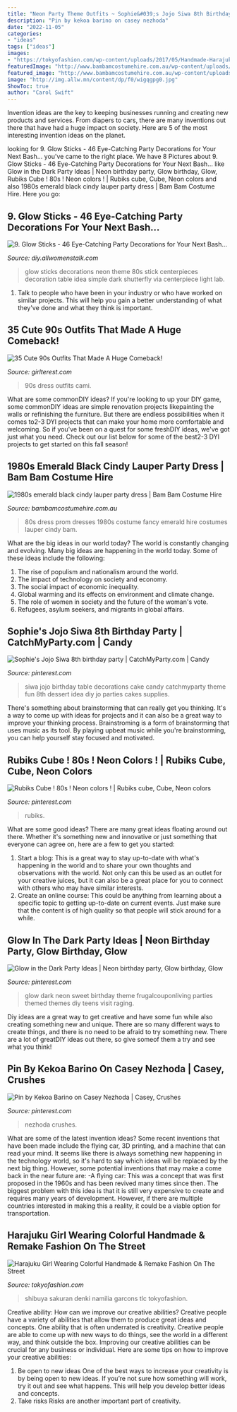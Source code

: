 ```yaml
---
title: "Neon Party Theme Outfits ~ Sophie&#039;s Jojo Siwa 8th Birthday Party"
description: "Pin by kekoa barino on casey nezhoda"
date: "2022-11-05"
categories:
- "ideas"
tags: ["ideas"]
images:
- "https://tokyofashion.com/wp-content/uploads/2017/05/Handmade-Harajuku-Street-Fashion-Shibuya-20170506DSC5683-950x1425.jpg"
featuredImage: "http://www.bambamcostumehire.com.au/wp-content/uploads/2016/09/emerald_black_80s_party_dress1.jpg"
featured_image: "http://www.bambamcostumehire.com.au/wp-content/uploads/2016/09/emerald_black_80s_party_dress1.jpg"
image: "http://img.allw.mn/content/dp/f0/wigqgpg0.jpg"
ShowToc: true
author: "Carol Swift"
---
```



Invention ideas are the key to keeping businesses running and creating new products and services. From diapers to cars, there are many inventions out there that have had a huge impact on society. Here are 5 of the most interesting invention ideas on the planet.

	

		
looking for 9. Glow Sticks - 46 Eye-Catching Party Decorations for Your Next Bash… you've came to the right place. We have 8 Pictures about 9. Glow Sticks - 46 Eye-Catching Party Decorations for Your Next Bash… like Glow in the Dark Party Ideas | Neon birthday party, Glow birthday, Glow, Rubiks Cube ! 80s ! Neon colors ! | Rubiks cube, Cube, Neon colors and also 1980s emerald black cindy lauper party dress | Bam Bam Costume Hire. Here you go:
		
    
## 9. Glow Sticks - 46 Eye-Catching Party Decorations For Your Next Bash…

<img loading=lazy src="http://img.allw.mn/content/dp/f0/wigqgpg0.jpg" onerror="this.onerror=null;this.src='https://tse4.mm.bing.net/th?id=OIP.SNtYddSTeiFUYaR0H-DL7gHaLE&amp;pid=15.1';" alt="9. Glow Sticks - 46 Eye-Catching Party Decorations for Your Next Bash…">

_Source: diy.allwomenstalk.com_

>glow sticks decorations neon theme 80s stick centerpieces decoration table idea simple dark shutterfly via centerpiece light lab. 

	

1. Talk to people who have been in your industry or who have worked on similar projects. This will help you gain a better understanding of what they've done and what they think is important.

    
## 35 Cute 90s Outfits That Made A Huge Comeback!

<img loading=lazy src="http://girlterest.com/wp-content/uploads/2017/05/7-The-Cami-Dress.jpg" onerror="this.onerror=null;this.src='https://tse2.mm.bing.net/th?id=OIP.UcOvAciwHslwLQkxyReXowHaLG&amp;pid=15.1';" alt="35 Cute 90s Outfits That Made A Huge Comeback!">

_Source: girlterest.com_

>90s dress outfits cami. 

	

What are some commonDIY ideas?
If you're looking to up your DIY game, some commonDIY ideas are simple renovation projects likepainting the walls or refinishing the furniture. But there are endless possibilities when it comes to2-3 DYI projects that can make your home more comfortable and welcoming. So if you've been on a quest for some freshDIY ideas, we've got just what you need. Check out our list below for some of the best2-3 DYI projects to get started on this fall season!

    
## 1980s Emerald Black Cindy Lauper Party Dress | Bam Bam Costume Hire

<img loading=lazy src="http://www.bambamcostumehire.com.au/wp-content/uploads/2016/09/emerald_black_80s_party_dress1.jpg" onerror="this.onerror=null;this.src='https://tse3.mm.bing.net/th?id=OIP.RbaLLd68R93b_LjSvv75bwHaJ4&amp;pid=15.1';" alt="1980s emerald black cindy lauper party dress | Bam Bam Costume Hire">

_Source: bambamcostumehire.com.au_

>80s dress prom dresses 1980s costume fancy emerald hire costumes lauper cindy bam. 

	

What are the big ideas in our world today?
The world is constantly changing and evolving. Many big ideas are happening in the world today. Some of these ideas include the following:
1. The rise of populism and nationalism around the world.
2. The impact of technology on society and economy.
3. The social impact of economic inequality. 
4. Global warming and its effects on environment and climate change. 
5. The role of women in society and the future of the woman's vote. 
6. Refugees, asylum seekers, and migrants in global affairs. 

    
## Sophie&#039;s Jojo Siwa 8th Birthday Party | CatchMyParty.com | Candy

<img loading=lazy src="https://i.pinimg.com/736x/f5/8b/33/f58b336ad5e9c867deeb0192d7cdc8ee.jpg" onerror="this.onerror=null;this.src='https://tse3.mm.bing.net/th?id=OIP.4aDo9rxhfFIgO2LL0wHiJAHaLE&amp;pid=15.1';" alt="Sophie&#039;s Jojo Siwa 8th birthday party | CatchMyParty.com | Candy">

_Source: pinterest.com_

>siwa jojo birthday table decorations cake candy catchmyparty theme fun 8th dessert idea diy jo parties cakes supplies. 

	

There's something about brainstorming that can really get you thinking. It's a way to come up with ideas for projects and it can also be a great way to improve your thinking process. Brainstroming is a form of brainstorming that uses music as its tool. By playing upbeat music while you're brainstorming, you can help yourself stay focused and motivated.

    
## Rubiks Cube ! 80s ! Neon Colors ! | Rubiks Cube, Cube, Neon Colors

<img loading=lazy src="https://i.pinimg.com/736x/aa/8e/69/aa8e69a93268409b050c4b697859001c--s-neon-rubiks-cube.jpg" onerror="this.onerror=null;this.src='https://tse4.mm.bing.net/th?id=OIP._yolMC9HJxqNGy38O-NJCAHaJ4&amp;pid=15.1';" alt="Rubiks Cube ! 80s ! Neon colors ! | Rubiks cube, Cube, Neon colors">

_Source: pinterest.com_

>rubiks. 

	

What are some good ideas?
There are many great ideas floating around out there. Whether it's something new and innovative or just something that everyone can agree on, here are a few to get you started: 
1. Start a blog: This is a great way to stay up-to-date with what's happening in the world and to share your own thoughts and observations with the world. Not only can this be used as an outlet for your creative juices, but it can also be a great place for you to connect with others who may have similar interests. 
2. Create an online course: This could be anything from learning about a specific topic to getting up-to-date on current events. Just make sure that the content is of high quality so that people will stick around for a while. 

    
## Glow In The Dark Party Ideas | Neon Birthday Party, Glow Birthday, Glow

<img loading=lazy src="https://i.pinimg.com/736x/9e/f4/12/9ef4125591c0273dd253b68401f694f1.jpg" onerror="this.onerror=null;this.src='https://tse2.mm.bing.net/th?id=OIP.bBiourawdHN_Kj2a0DcwqQHaL2&amp;pid=15.1';" alt="Glow in the Dark Party Ideas | Neon birthday party, Glow birthday, Glow">

_Source: pinterest.com_

>glow dark neon sweet birthday theme frugalcouponliving parties themed themes diy teens visit raging. 

	

Diy ideas are a great way to get creative and have some fun while also creating something new and unique. There are so many different ways to create things, and there is no need to be afraid to try something new. There are a lot of greatDIY ideas out there, so give someof them a try and see what you think!

    
## Pin By Kekoa Barino On Casey Nezhoda | Casey, Crushes

<img loading=lazy src="https://i.pinimg.com/736x/21/66/91/2166917d24e69e08df2ac19d99ed4ac3.jpg" onerror="this.onerror=null;this.src='https://tse3.mm.bing.net/th?id=OIP.bZLGIMMRwJL-4D2H7MMmoQHaJ4&amp;pid=15.1';" alt="Pin by Kekoa Barino on Casey Nezhoda | Casey, Crushes">

_Source: pinterest.com_

>nezhoda crushes. 

	

What are some of the latest invention ideas?
Some recent inventions that have been made include the flying car, 3D printing, and a machine that can read your mind. It seems like there is always something new happening in the technology world, so it's hard to say which ideas will be replaced by the next big thing. However, some potential inventions that may make a come back in the near future are: 
-A flying car: This was a concept that was first proposed in the 1960s and has been revived many times since then. The biggest problem with this idea is that it is still very expensive to create and requires many years of development. However, if there are multiple countries interested in making this a reality, it could be a viable option for transportation.

    
## Harajuku Girl Wearing Colorful Handmade &amp; Remake Fashion On The Street

<img loading=lazy src="https://tokyofashion.com/wp-content/uploads/2017/05/Handmade-Harajuku-Street-Fashion-Shibuya-20170506DSC5683-950x1425.jpg" onerror="this.onerror=null;this.src='https://tse3.mm.bing.net/th?id=OIP.D8wa2OWAkbiaOFE9I-sJIwHaLH&amp;pid=15.1';" alt="Harajuku Girl Wearing Colorful Handmade &amp; Remake Fashion On The Street">

_Source: tokyofashion.com_

>shibuya sakuran denki namilia garcons tlc tokyofashion. 

	

Creative ability: How can we improve our creative abilities?
Creative people have a variety of abilities that allow them to produce great ideas and concepts. One ability that is often underrated is creativity. Creative people are able to come up with new ways to do things, see the world in a different way, and think outside the box. Improving our creative abilities can be crucial for any business or individual. Here are some tips on how to improve your creative abilities: 
1. Be open to new ideas
One of the best ways to increase your creativity is by being open to new ideas. If you’re not sure how something will work, try it out and see what happens. This will help you develop better ideas and concepts. 
2. Take risks
Risks are another important part of creativity.

